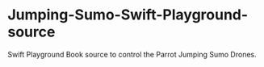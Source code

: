 # Jumping-Sumo-Swift-Playground-source
Swift Playground Book source to control the Parrot Jumping Sumo Drones.
